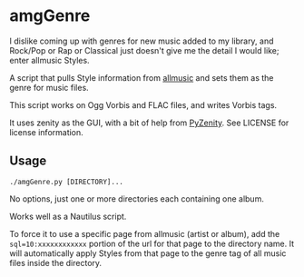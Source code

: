 amgGenre
========

I dislike coming up with genres for new music added to my library, and Rock/Pop
or Rap or Classical just doesn't give me the detail I would like;
enter allmusic Styles.

A script that pulls Style information from [allmusic](http://www.allmusic.com)
and sets them as the genre for music files.

This script works on Ogg Vorbis and FLAC files, and writes Vorbis tags.

It uses zenity as the GUI, with a bit of help from
[PyZenity](http://www.brianramos.com/?page_id=110). See LICENSE for
license information.

Usage
-----

    ./amgGenre.py [DIRECTORY]...

No options, just one or more directories each containing one album.

Works well as a Nautilus script.

To force it to use a specific page from allmusic (artist or album), add the 
`sql=10:xxxxxxxxxxxx` portion of the url for that page to the directory name.
It will automatically apply Styles from that page to the genre tag of all music
files inside the directory.
